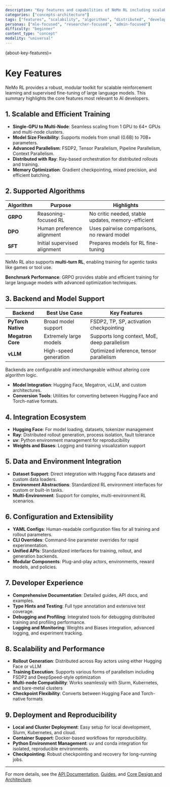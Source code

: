 ```yaml
---
description: "Key features and capabilities of NeMo RL including scalable training, supported algorithms, and developer experience"
categories: ["concepts-architecture"]
tags: ["features", "scalability", "algorithms", "distributed", "developer-experience", "reinforcement-learning"]
personas: ["mle-focused", "researcher-focused", "admin-focused"]
difficulty: "beginner"
content_type: "concept"
modality: "universal"
---
```


(about-key-features)=
# Key Features

NeMo RL provides a robust, modular toolkit for scalable reinforcement learning and supervised fine-tuning of large language models. This summary highlights the core features most relevant to AI developers.

## 1. Scalable and Efficient Training
- **Single-GPU to Multi-Node**: Seamless scaling from 1 GPU to 64+ GPUs and multi-node clusters.
- **Model Size Flexibility**: Supports models from small (0.6B) to 70B+ parameters.
- **Advanced Parallelism**: FSDP2, Tensor Parallelism, Pipeline Parallelism, Context Parallelism.
- **Distributed with Ray**: Ray-based orchestration for distributed rollouts and training.
- **Memory Optimization**: Gradient checkpointing, mixed precision, and efficient batching.

## 2. Supported Algorithms

| Algorithm | Purpose                    | Highlights                                |
|----------|-----------------------------|-------------------------------------------|
| **GRPO** | Reasoning-focused RL        | No critic needed, stable updates, memory-efficient |
| **DPO**  | Human preference alignment  | Uses pairwise comparisons, no reward model |
| **SFT**  | Initial supervised alignment| Prepares models for RL fine-tuning         |

NeMo RL also supports **multi-turn RL**, enabling training for agentic tasks like games or tool use.

**Benchmark Performance**: GRPO provides stable and efficient training for large language models with advanced optimization techniques.

## 3. Backend and Model Support

| Backend         | Best Use Case              | Key Features                                   |
|----------------|----------------------------|------------------------------------------------|
| **PyTorch Native** | Broad model support         | FSDP2, TP, SP, activation checkpointing        |
| **Megatron Core**  | Extremely large models      | Supports long context, MoE, deep parallelism   |
| **vLLM**           | High-speed generation       | Optimized inference, tensor parallelism        |

Backends are configurable and interchangeable without altering core algorithm logic.

- **Model Integration**: Hugging Face, Megatron, vLLM, and custom architectures.
- **Conversion Tools**: Utilities for converting between Hugging Face and Torch-native formats.

## 4. Integration Ecosystem
- **Hugging Face**: For model loading, datasets, tokenizer management
- **Ray**: Distributed rollout generation, process isolation, fault tolerance
- **uv**: Python environment management for reproducibility
- **Weights and Biases**: Logging and training visualization support

## 5. Data and Environment Integration
- **Dataset Support**: Direct integration with Hugging Face datasets and custom data loaders.
- **Environment Abstractions**: Standardized RL environment interfaces for custom or built-in tasks.
- **Multi-Environment**: Support for complex, multi-environment RL scenarios.

## 6. Configuration and Extensibility
- **YAML Configs**: Human-readable configuration files for all training and rollout parameters.
- **CLI Overrides**: Command-line parameter overrides for rapid experimentation.
- **Unified APIs**: Standardized interfaces for training, rollout, and generation backends.
- **Modular Components**: Plug-and-play actors, environments, reward models, and policies.

## 7. Developer Experience
- **Comprehensive Documentation**: Detailed guides, API docs, and examples.
- **Type Hints and Testing**: Full type annotation and extensive test coverage.
- **Debugging and Profiling**: Integrated tools for debugging distributed training and profiling performance.
- **Logging and Monitoring**: Weights and Biases integration, advanced logging, and experiment tracking.

## 8. Scalability and Performance
- **Rollout Generation**: Distributed across Ray actors using either Hugging Face or vLLM
- **Training Execution**: Supports various forms of parallelism including FSDP2 and DeepSpeed-style optimization
- **Multi-node Compatibility**: Works seamlessly with Slurm, Kubernetes, and bare-metal clusters
- **Checkpoint Flexibility**: Converts between Hugging Face and Torch-native formats

## 9. Deployment and Reproducibility
- **Local and Cluster Deployment**: Easy setup for local development, Slurm, Kubernetes, and cloud.
- **Container Support**: Docker-based workflows for reproducibility.
- **Python Environment Management**: uv and conda integration for isolated, reproducible environments.
- **Checkpointing**: Robust checkpointing and recovery for long-running jobs.

---

For more details, see the [API Documentation](../api/index), [Guides](../guides/index), and [Core Design and Architecture](../core-design/index).

